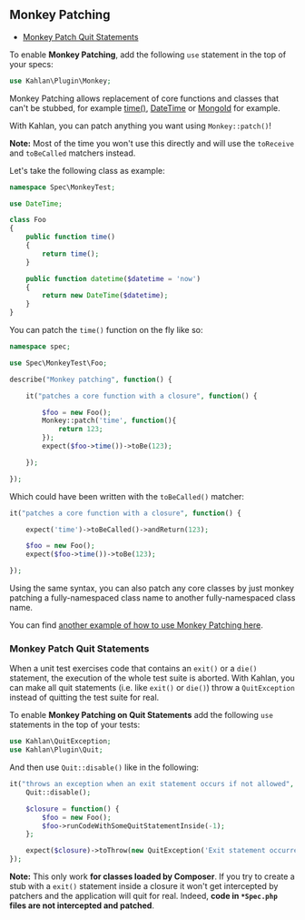 ## Monkey Patching

* [Monkey Patch Quit Statements](#monkey-patch-quit-statements)

To enable **Monkey Patching**, add the following `use` statement in the top of your specs:

```php
use Kahlan\Plugin\Monkey;
```

Monkey Patching allows replacement of core functions and classes that can't be stubbed, for example [time()](http://php.net/manual/en/function.time.php), [DateTime](http://php.net/manual/en/class.datetime.php) or [MongoId](http://php.net/manual/en/class.mongoid.php) for example.

With Kahlan, you can patch anything you want using `Monkey::patch()`!

**Note:** Most of the time you won't use this directly and will use the `toReceive` and `toBeCalled` matchers instead.

Let's take the following class as example:

```php
namespace Spec\MonkeyTest;

use DateTime;

class Foo
{
    public function time()
    {
        return time();
    }

    public function datetime($datetime = 'now')
    {
        return new DateTime($datetime);
    }
}
```

You can patch the `time()` function on the fly like so:

```php
namespace spec;

use Spec\MonkeyTest\Foo;

describe("Monkey patching", function() {

    it("patches a core function with a closure", function() {

        $foo = new Foo();
        Monkey::patch('time', function(){
            return 123;
        });
        expect($foo->time())->toBe(123);

    });

});
```

Which could have been written with the `toBeCalled()` matcher:

```php
it("patches a core function with a closure", function() {

    expect('time')->toBeCalled()->andReturn(123);

    $foo = new Foo();
    expect($foo->time())->toBe(123);

});
```

Using the same syntax, you can also patch any core classes by just monkey patching a fully-namespaced class name to another fully-namespaced class name.

You can find [another example of how to use Monkey Patching here](https://github.com/warrenseymour/kahlan-lightning-talk).

### <a name="monkey-patch-quit-statements"></a>Monkey Patch Quit Statements

When a unit test exercises code that contains an `exit()` or a `die()` statement, the execution of the whole test suite is aborted. With Kahlan, you can make all quit statements (i.e. like `exit()` or `die()`) throw a `QuitException` instead of quitting the test suite for real.

To enable **Monkey Patching on Quit Statements** add the following `use` statements in the top of your tests:

```php
use Kahlan\QuitException;
use Kahlan\Plugin\Quit;
```

And then use `Quit::disable()` like in the following:
```php
it("throws an exception when an exit statement occurs if not allowed", function() {
    Quit::disable();

    $closure = function() {
        $foo = new Foo();
        $foo->runCodeWithSomeQuitStatementInside(-1);
    };

    expect($closure)->toThrow(new QuitException('Exit statement occurred', -1));
});
```

**Note:** This only work **for classes loaded by Composer**. If you try to create a stub with a `exit()` statement inside a closure it won't get intercepted by patchers and the application will quit for real. Indeed, **code in `*Spec.php` files are not intercepted and patched**.
